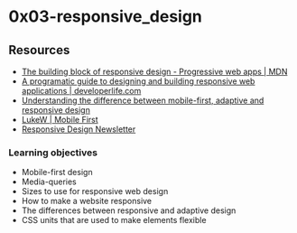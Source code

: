 # 0x03-responsive_design
## Resources
* [The building block of responsive design - Progressive web apps | MDN](https://intranet.alxswe.com/rltoken/o3EMSmw1WrNDSLJe3QcPIw)
* [A programatic guide to designing and building responsive web applications | developerlife.com](https://intranet.alxswe.com/rltoken/kYMxBNgzzyb2s7ZkVa5HJA)
* [Understanding the difference between mobile-first, adaptive and responsive design](https://intranet.alxswe.com/rltoken/V7x4ZBedCZlZa4n3HfolyA)
* [LukeW | Mobile First](https://intranet.alxswe.com/rltoken/6CYunSvuxKo0aMHTXAMO3w)
* [Responsive Design Newsletter](https://intranet.alxswe.com/rltoken/6SOmvi6vROzFLgKqSG-ODA)
### Learning objectives
* Mobile-first design
* Media-queries
* Sizes to use for responsive web design
* How to make a website responsive
* The differences between responsive and adaptive design
* CSS units that are used to make elements flexible